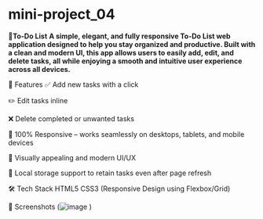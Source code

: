 # mini-project_04
📝**To-Do List**
**A simple, elegant, and fully responsive To-Do List web application designed to help you stay organized and productive. Built with a clean and modern UI, this app allows users to easily add, edit, and delete tasks, all while enjoying a smooth and intuitive user experience across all devices.**

🚀 Features
✅ Add new tasks with a click

✏️ Edit tasks inline

❌ Delete completed or unwanted tasks

📱 100% Responsive – works seamlessly on desktops, tablets, and mobile devices

🎨 Visually appealing and modern UI/UX

💾 Local storage support to retain tasks even after page refresh

🛠️ Tech Stack
HTML5
CSS3 (Responsive Design using Flexbox/Grid)

📸 Screenshots
(![image](https://github.com/user-attachments/assets/9a71426a-c056-4c03-bb5a-2727bcad786a)
)
